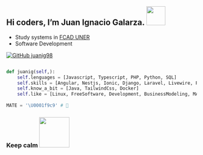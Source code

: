 
<h2> Hi coders, I’m Juan Ignacio Galarza. <img src="https://media.giphy.com/media/Cmr1OMJ2FN0B2/giphy.gif" width="50"/></h2>
 

  - Study systems in [FCAD UNER](https://www.fcad.uner.edu.ar/)
  - Software Development

[![GitHub juanig98](https://img.shields.io/github/followers/juanig98?label=follow&style=social)](https://github.com/juanig98)

```python

def juanig(self,):
    self.lenguages = [Javascript, Typescript, PHP, Python, SQL]
    self.skills = [Angular, Nestjs, Ionic, Django, Laravel, Livewire, PrimeFaces, HTML, CSS]
    self.know_a_bit = [Java, TailwindCss, Docker]
    self.like = [Linux, FreeSoftware, Development, BusinessModeling, MATE]
    
MATE = '\U0001f9c9' # 🧉
```

<h3>Keep calm  <img src="https://c.tenor.com/qg324pNzm50AAAAC/server-is-fine-burn.gif" width="80"/></h3>
